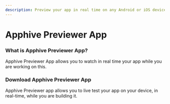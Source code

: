 ```yaml
---
description: Preview your app in real time on any Android or iOS device.
---
```


# Apphive Previewer App

### What is Apphive Previewer App?

Apphive Previewer App allows you to watch in real time your app while you are working on this. 

### Download Apphive Previewer App

Apphive Previewer app allows you to live test your app on your device, in real-time, while you are building it. 

